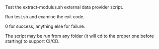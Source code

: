 Test the extract-modulus.sh external data provider script.

Run test.sh and examine the exit code.

0 for success, anything else for failure.

The script may be run from any folder (it will cd to the proper one before
starting) to support CI/CD.
